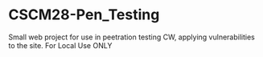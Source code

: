 # CSCM28-Pen_Testing
Small web project for use in peetration testing CW, applying vulnerabilities to the site.
For Local Use ONLY
